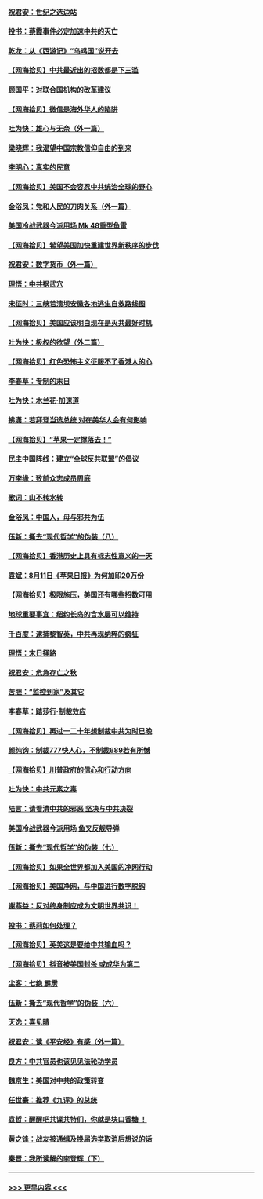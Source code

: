 #### [祝君安：世纪之选边站](../pages/nsc993/n12342382.md?t=08200851) 
#### [投书：蔡霞事件必定加速中共的灭亡](../pages/nsc993/n12341881.md?t=08200851) 
#### [乾龙：从《西游记》“乌鸡国”说开去](../pages/nsc993/n12341690.md?t=08200851) 
#### [【网海拾贝】中共最近出的招数都是下三滥](../pages/nsc993/n12341593.md?t=08200851) 
#### [顾国平：对联合国机构的改革建议](../pages/nsc993/n12339928.md?t=08200851) 
#### [【网海拾贝】微信是海外华人的陷阱](../pages/nsc993/n12338868.md?t=08200851) 
#### [吐为快：雄心与无奈（外一篇）](../pages/nsc993/n12338132.md?t=08200851) 
#### [梁晓辉：我渴望中国宗教信仰自由的到来](../pages/nsc993/n12336657.md?t=08200851) 
#### [李明心：真实的民意](../pages/nsc993/n12336089.md?t=08200851) 
#### [【网海拾贝】美国不会容忍中共统治全球的野心](../pages/nsc993/n12336063.md?t=08200851) 
#### [金浴凤：党和人民的刀肉关系（外一篇）](../pages/nsc993/n12335834.md?t=08200851) 
#### [美国冷战武器今派用场 Mk 48重型鱼雷](../pages/nsc993/n12335354.md?t=08200851) 
#### [【网海拾贝】希望美国加快重建世界新秩序的步伐](../pages/nsc993/n12334224.md?t=08200851) 
#### [祝君安：数字货币（外一篇）](../pages/nsc993/n12334186.md?t=08200851) 
#### [理悟：中共祸武穴](../pages/nsc993/n12333962.md?t=08200851) 
#### [宋征时：三峡若溃坝安徽各地逃生自救路线图](../pages/nsc993/n12332450.md?t=08200851) 
#### [【网海拾贝】美国应该明白现在是灭共最好时机](../pages/nsc993/n12332313.md?t=08200851) 
#### [吐为快：极权的欲望（外二篇）](../pages/nsc993/n12332089.md?t=08200851) 
#### [【网海拾贝】红色恐怖主义征服不了香港人的心](../pages/nsc993/n12329296.md?t=08200851) 
#### [李春草：专制的末日](../pages/nsc993/n12329079.md?t=08200851) 
#### [吐为快：木兰花‧加速道](../pages/nsc993/n12327366.md?t=08200851) 
#### [拂潇：若拜登当选总统 对在美华人会有何影响](../pages/nsc993/n12295996.md?t=08200851) 
#### [【网海拾贝】“苹果一定撑落去！”](../pages/nsc993/n12326784.md?t=08200851) 
#### [民主中国阵线：建立“全球反共联盟”的倡议](../pages/nsc993/n12324177.md?t=08200851) 
#### [万李缘：致前众志成员周庭](../pages/nsc993/n12324635.md?t=08200851) 
#### [歌词：山不转水转](../pages/nsc993/n12324599.md?t=08200851) 
#### [金浴凤：中国人，毋与邪共为伍](../pages/nsc993/n12324257.md?t=08200851) 
#### [伍新：撕去“现代哲学”的伪装（八）](../pages/nsc993/n12324188.md?t=08200851) 
#### [【网海拾贝】香港历史上具有标志性意义的一天](../pages/nsc993/n12324021.md?t=08200851) 
#### [袁斌：8月11日《苹果日报》为何加印20万份](../pages/nsc993/n12323955.md?t=08200851) 
#### [【网海拾贝】极限施压，美国还有哪些招数可用](../pages/nsc993/n12322512.md?t=08200851) 
#### [地球重要事宜：纽约长岛的含水层可以维持](../pages/nsc993/n12321844.md?t=08200851) 
#### [千百度：逮捕黎智英，中共再现纳粹的疯狂](../pages/nsc993/n12321777.md?t=08200851) 
#### [理悟：末日择路](../pages/nsc993/n12320812.md?t=08200851) 
#### [祝君安：危急存亡之秋](../pages/nsc993/n12320795.md?t=08200851) 
#### [苦胆：“监控到家”及其它](../pages/nsc993/n12320751.md?t=08200851) 
#### [李春草：踏莎行·制裁效应](../pages/nsc993/n12318290.md?t=08200851) 
#### [【网海拾贝】再过一二十年想制裁中共为时已晚](../pages/nsc993/n12318195.md?t=08200851) 
#### [颜纯钩：制裁777快人心，不制裁689若有所憾](../pages/nsc993/n12316912.md?t=08200851) 
#### [【网海拾贝】川普政府的信心和行动方向](../pages/nsc993/n12316673.md?t=08200851) 
#### [吐为快：中共元素之毒](../pages/nsc993/n12316547.md?t=08200851) 
#### [陆言：请看清中共的邪恶 坚决与中共决裂](../pages/nsc993/n12315784.md?t=08200851) 
#### [美国冷战武器今派用场 鱼叉反舰导弹](../pages/nsc993/n12316258.md?t=08200851) 
#### [伍新：撕去“现代哲学”的伪装（七）](../pages/nsc993/n12315846.md?t=08200851) 
#### [【网海拾贝】如果全世界都加入美国的净网行动](../pages/nsc993/n12315588.md?t=08200851) 
#### [【网海拾贝】美国净网，与中国进行数字脱钩](../pages/nsc993/n12312813.md?t=08200851) 
#### [谢燕益：反对终身制应成为文明世界共识！](../pages/nsc993/n12310465.md?t=08200851) 
#### [投书：蔡莉如何处理？](../pages/nsc993/n12310224.md?t=08200851) 
#### [【网海拾贝】英美这是要给中共输血吗？](../pages/nsc993/n12307646.md?t=08200851) 
#### [【网海拾贝】抖音被美国封杀 或成华为第二](../pages/nsc993/n12305277.md?t=08200851) 
#### [尘客：七绝 霹雳](../pages/nsc993/n12304053.md?t=08200851) 
#### [伍新：撕去“现代哲学”的伪装（六）](../pages/nsc993/n12303243.md?t=08200851) 
#### [天逸：喜见晴](../pages/nsc993/n12303226.md?t=08200851) 
#### [祝君安：读《平安经》有感（外一篇）](../pages/nsc993/n12303170.md?t=08200851) 
#### [良方：中共官员也该见见法轮功学员](../pages/nsc993/n12302985.md?t=08200851) 
#### [魏京生：美国对中共的政策转变](../pages/nsc993/n12302929.md?t=08200851) 
#### [任世豪：推荐《九评》的总统](../pages/nsc993/n12302838.md?t=08200851) 
#### [袁哲：醒醒吧共谍共特们，你就是块口香糖 ！](../pages/nsc993/n12302678.md?t=08200851) 
#### [黄之锋：战友被通缉及换届选举取消后想说的话](../pages/nsc993/n12302681.md?t=08200851) 
#### [秦晋：我所读解的李登辉（下）](../pages/nsc993/n12302171.md?t=08200851) 

----
#### [ >>> 更早内容 <<< ](../indexes/nsc993-earlier.md)
